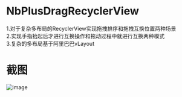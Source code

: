 # NbPlusDragRecyclerView
1.对于复杂多布局的RecyclerView实现拖拽排序和拖拽互换位置两种场景  
2.实现手指抬起后才进行互换操作和拖动过程中就进行互换两种模式  
3.复杂的多布局基于阿里巴巴vLayout  

# 截图
 ![image](https://note.youdao.com/yws/api/personal/file/WEB5290d18f1a84e38b228388da408fbacd?method=download&shareKey=67cc3c40dcbde57d05625363e616b70b)

